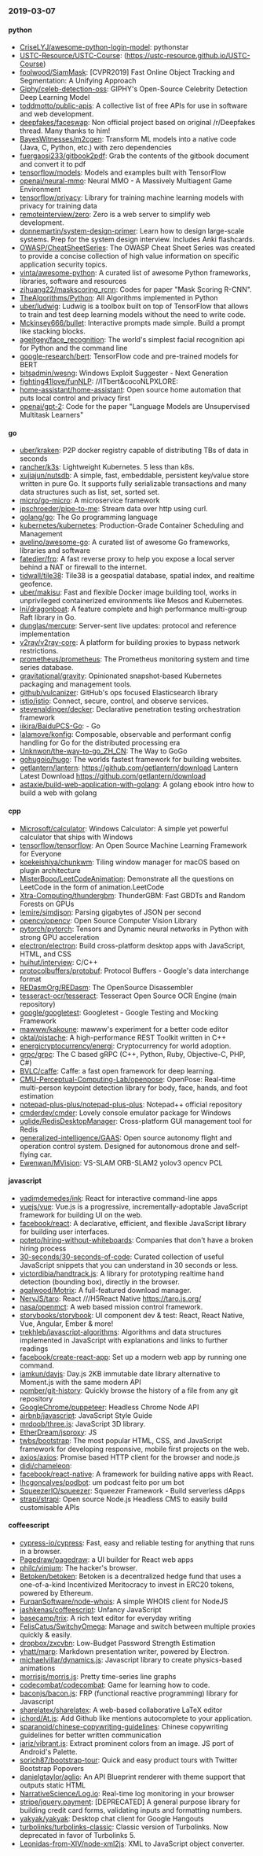 ### 2019-03-07

#### python
* [CriseLYJ/awesome-python-login-model](https://github.com/CriseLYJ/awesome-python-login-model): pythonstar
* [USTC-Resource/USTC-Course](https://github.com/USTC-Resource/USTC-Course): (https://ustc-resource.github.io/USTC-Course)
* [foolwood/SiamMask](https://github.com/foolwood/SiamMask): [CVPR2019] Fast Online Object Tracking and Segmentation: A Unifying Approach
* [Giphy/celeb-detection-oss](https://github.com/Giphy/celeb-detection-oss): GIPHY's Open-Source Celebrity Detection Deep Learning Model
* [toddmotto/public-apis](https://github.com/toddmotto/public-apis): A collective list of free APIs for use in software and web development.
* [deepfakes/faceswap](https://github.com/deepfakes/faceswap): Non official project based on original /r/Deepfakes thread. Many thanks to him!
* [BayesWitnesses/m2cgen](https://github.com/BayesWitnesses/m2cgen): Transform ML models into a native code (Java, C, Python, etc.) with zero dependencies
* [fuergaosi233/gitbook2pdf](https://github.com/fuergaosi233/gitbook2pdf): Grab the contents of the gitbook document and convert it to pdf
* [tensorflow/models](https://github.com/tensorflow/models): Models and examples built with TensorFlow
* [openai/neural-mmo](https://github.com/openai/neural-mmo): Neural MMO - A Massively Multiagent Game Environment
* [tensorflow/privacy](https://github.com/tensorflow/privacy): Library for training machine learning models with privacy for training data
* [remoteinterview/zero](https://github.com/remoteinterview/zero): Zero is a web server to simplify web development.
* [donnemartin/system-design-primer](https://github.com/donnemartin/system-design-primer): Learn how to design large-scale systems. Prep for the system design interview. Includes Anki flashcards.
* [OWASP/CheatSheetSeries](https://github.com/OWASP/CheatSheetSeries): The OWASP Cheat Sheet Series was created to provide a concise collection of high value information on specific application security topics.
* [vinta/awesome-python](https://github.com/vinta/awesome-python): A curated list of awesome Python frameworks, libraries, software and resources
* [zjhuang22/maskscoring_rcnn](https://github.com/zjhuang22/maskscoring_rcnn): Codes for paper "Mask Scoring R-CNN".
* [TheAlgorithms/Python](https://github.com/TheAlgorithms/Python): All Algorithms implemented in Python
* [uber/ludwig](https://github.com/uber/ludwig): Ludwig is a toolbox built on top of TensorFlow that allows to train and test deep learning models without the need to write code.
* [Mckinsey666/bullet](https://github.com/Mckinsey666/bullet):  Interactive prompts made simple. Build a prompt like stacking blocks.
* [ageitgey/face_recognition](https://github.com/ageitgey/face_recognition): The world's simplest facial recognition api for Python and the command line
* [google-research/bert](https://github.com/google-research/bert): TensorFlow code and pre-trained models for BERT
* [bitsadmin/wesng](https://github.com/bitsadmin/wesng): Windows Exploit Suggester - Next Generation
* [fighting41love/funNLP](https://github.com/fighting41love/funNLP): //ITbert&cocoNLPXLORE:
* [home-assistant/home-assistant](https://github.com/home-assistant/home-assistant):  Open source home automation that puts local control and privacy first
* [openai/gpt-2](https://github.com/openai/gpt-2): Code for the paper "Language Models are Unsupervised Multitask Learners"

#### go
* [uber/kraken](https://github.com/uber/kraken): P2P docker registry capable of distributing TBs of data in seconds
* [rancher/k3s](https://github.com/rancher/k3s): Lightweight Kubernetes. 5 less than k8s.
* [xujiajun/nutsdb](https://github.com/xujiajun/nutsdb): A simple, fast, embeddable, persistent key/value store written in pure Go. It supports fully serializable transactions and many data structures such as list, set, sorted set.
* [micro/go-micro](https://github.com/micro/go-micro): A microservice framework
* [jpschroeder/pipe-to-me](https://github.com/jpschroeder/pipe-to-me): Stream data over http using curl.
* [golang/go](https://github.com/golang/go): The Go programming language
* [kubernetes/kubernetes](https://github.com/kubernetes/kubernetes): Production-Grade Container Scheduling and Management
* [avelino/awesome-go](https://github.com/avelino/awesome-go): A curated list of awesome Go frameworks, libraries and software
* [fatedier/frp](https://github.com/fatedier/frp): A fast reverse proxy to help you expose a local server behind a NAT or firewall to the internet.
* [tidwall/tile38](https://github.com/tidwall/tile38): Tile38 is a geospatial database, spatial index, and realtime geofence. 
* [uber/makisu](https://github.com/uber/makisu): Fast and flexible Docker image building tool, works in unprivileged containerized environments like Mesos and Kubernetes.
* [lni/dragonboat](https://github.com/lni/dragonboat): A feature complete and high performance multi-group Raft library in Go.
* [dunglas/mercure](https://github.com/dunglas/mercure): Server-sent live updates: protocol and reference implementation
* [v2ray/v2ray-core](https://github.com/v2ray/v2ray-core): A platform for building proxies to bypass network restrictions.
* [prometheus/prometheus](https://github.com/prometheus/prometheus): The Prometheus monitoring system and time series database.
* [gravitational/gravity](https://github.com/gravitational/gravity): Opinionated snapshot-based Kubernetes packaging and management tools.
* [github/vulcanizer](https://github.com/github/vulcanizer): GitHub's ops focused Elasticsearch library
* [istio/istio](https://github.com/istio/istio): Connect, secure, control, and observe services.
* [stevenaldinger/decker](https://github.com/stevenaldinger/decker): Declarative penetration testing orchestration framework
* [iikira/BaiduPCS-Go](https://github.com/iikira/BaiduPCS-Go):  - Go
* [lalamove/konfig](https://github.com/lalamove/konfig): Composable, observable and performant config handling for Go for the distributed processing era
* [Unknwon/the-way-to-go_ZH_CN](https://github.com/Unknwon/the-way-to-go_ZH_CN): The Way to GoGo 
* [gohugoio/hugo](https://github.com/gohugoio/hugo): The worlds fastest framework for building websites.
* [getlantern/lantern](https://github.com/getlantern/lantern):  https://github.com/getlantern/download  Lantern Latest Download https://github.com/getlantern/download 
* [astaxie/build-web-application-with-golang](https://github.com/astaxie/build-web-application-with-golang): A golang ebook intro how to build a web with golang

#### cpp
* [Microsoft/calculator](https://github.com/Microsoft/calculator): Windows Calculator: A simple yet powerful calculator that ships with Windows
* [tensorflow/tensorflow](https://github.com/tensorflow/tensorflow): An Open Source Machine Learning Framework for Everyone
* [koekeishiya/chunkwm](https://github.com/koekeishiya/chunkwm): Tiling window manager for macOS based on plugin architecture
* [MisterBooo/LeetCodeAnimation](https://github.com/MisterBooo/LeetCodeAnimation): Demonstrate all the questions on LeetCode in the form of animation.LeetCode
* [Xtra-Computing/thundergbm](https://github.com/Xtra-Computing/thundergbm): ThunderGBM: Fast GBDTs and Random Forests on GPUs
* [lemire/simdjson](https://github.com/lemire/simdjson): Parsing gigabytes of JSON per second
* [opencv/opencv](https://github.com/opencv/opencv): Open Source Computer Vision Library
* [pytorch/pytorch](https://github.com/pytorch/pytorch): Tensors and Dynamic neural networks in Python with strong GPU acceleration
* [electron/electron](https://github.com/electron/electron): Build cross-platform desktop apps with JavaScript, HTML, and CSS
* [huihut/interview](https://github.com/huihut/interview):  C/C++
* [protocolbuffers/protobuf](https://github.com/protocolbuffers/protobuf): Protocol Buffers - Google's data interchange format
* [REDasmOrg/REDasm](https://github.com/REDasmOrg/REDasm): The OpenSource Disassembler
* [tesseract-ocr/tesseract](https://github.com/tesseract-ocr/tesseract): Tesseract Open Source OCR Engine (main repository)
* [google/googletest](https://github.com/google/googletest): Googletest - Google Testing and Mocking Framework
* [mawww/kakoune](https://github.com/mawww/kakoune): mawww's experiment for a better code editor
* [oktal/pistache](https://github.com/oktal/pistache): A high-performance REST Toolkit written in C++
* [energicryptocurrency/energi](https://github.com/energicryptocurrency/energi): Cryptocurrency for world adoption.
* [grpc/grpc](https://github.com/grpc/grpc): The C based gRPC (C++, Python, Ruby, Objective-C, PHP, C#)
* [BVLC/caffe](https://github.com/BVLC/caffe): Caffe: a fast open framework for deep learning.
* [CMU-Perceptual-Computing-Lab/openpose](https://github.com/CMU-Perceptual-Computing-Lab/openpose): OpenPose: Real-time multi-person keypoint detection library for body, face, hands, and foot estimation
* [notepad-plus-plus/notepad-plus-plus](https://github.com/notepad-plus-plus/notepad-plus-plus): Notepad++ official repository
* [cmderdev/cmder](https://github.com/cmderdev/cmder): Lovely console emulator package for Windows
* [uglide/RedisDesktopManager](https://github.com/uglide/RedisDesktopManager):  Cross-platform GUI management tool for Redis
* [generalized-intelligence/GAAS](https://github.com/generalized-intelligence/GAAS): Open source autonomy flight and operation control system. Designed for autonomous drone and self-flying car.
* [Ewenwan/MVision](https://github.com/Ewenwan/MVision):   VS-SLAM ORB-SLAM2  yolov3  opencv PCL  

#### javascript
* [vadimdemedes/ink](https://github.com/vadimdemedes/ink):  React for interactive command-line apps
* [vuejs/vue](https://github.com/vuejs/vue):  Vue.js is a progressive, incrementally-adoptable JavaScript framework for building UI on the web.
* [facebook/react](https://github.com/facebook/react): A declarative, efficient, and flexible JavaScript library for building user interfaces.
* [poteto/hiring-without-whiteboards](https://github.com/poteto/hiring-without-whiteboards):  Companies that don't have a broken hiring process
* [30-seconds/30-seconds-of-code](https://github.com/30-seconds/30-seconds-of-code): Curated collection of useful JavaScript snippets that you can understand in 30 seconds or less.
* [victordibia/handtrack.js](https://github.com/victordibia/handtrack.js): A library for prototyping realtime hand detection (bounding box), directly in the browser.
* [agalwood/Motrix](https://github.com/agalwood/Motrix): A full-featured download manager.
* [NervJS/taro](https://github.com/NervJS/taro):  React ///H5React Native  https://taro.js.org/
* [nasa/openmct](https://github.com/nasa/openmct): A web based mission control framework.
* [storybooks/storybook](https://github.com/storybooks/storybook): UI component dev & test: React, React Native, Vue, Angular, Ember & more!
* [trekhleb/javascript-algorithms](https://github.com/trekhleb/javascript-algorithms):  Algorithms and data structures implemented in JavaScript with explanations and links to further readings
* [facebook/create-react-app](https://github.com/facebook/create-react-app): Set up a modern web app by running one command.
* [iamkun/dayjs](https://github.com/iamkun/dayjs):  Day.js 2KB immutable date library alternative to Moment.js with the same modern API
* [pomber/git-history](https://github.com/pomber/git-history): Quickly browse the history of a file from any git repository
* [GoogleChrome/puppeteer](https://github.com/GoogleChrome/puppeteer): Headless Chrome Node API
* [airbnb/javascript](https://github.com/airbnb/javascript): JavaScript Style Guide
* [mrdoob/three.js](https://github.com/mrdoob/three.js): JavaScript 3D library.
* [EtherDream/jsproxy](https://github.com/EtherDream/jsproxy):  JS 
* [twbs/bootstrap](https://github.com/twbs/bootstrap): The most popular HTML, CSS, and JavaScript framework for developing responsive, mobile first projects on the web.
* [axios/axios](https://github.com/axios/axios): Promise based HTTP client for the browser and node.js
* [didi/chameleon](https://github.com/didi/chameleon):  
* [facebook/react-native](https://github.com/facebook/react-native): A framework for building native apps with React.
* [lhcgoncalves/podbot](https://github.com/lhcgoncalves/podbot): um podcast feito por um bot 
* [SqueezerIO/squeezer](https://github.com/SqueezerIO/squeezer): Squeezer Framework - Build serverless dApps
* [strapi/strapi](https://github.com/strapi/strapi):  Open source Node.js Headless CMS to easily build customisable APIs

#### coffeescript
* [cypress-io/cypress](https://github.com/cypress-io/cypress): Fast, easy and reliable testing for anything that runs in a browser.
* [Pagedraw/pagedraw](https://github.com/Pagedraw/pagedraw): a UI builder for React web apps
* [philc/vimium](https://github.com/philc/vimium): The hacker's browser.
* [Betoken/betoken](https://github.com/Betoken/betoken): Betoken is a decentralized hedge fund that uses a one-of-a-kind Incentivized Meritocracy to invest in ERC20 tokens, powered by Ethereum.
* [FurqanSoftware/node-whois](https://github.com/FurqanSoftware/node-whois): A simple WHOIS client for NodeJS
* [jashkenas/coffeescript](https://github.com/jashkenas/coffeescript): Unfancy JavaScript
* [basecamp/trix](https://github.com/basecamp/trix): A rich text editor for everyday writing
* [FelisCatus/SwitchyOmega](https://github.com/FelisCatus/SwitchyOmega): Manage and switch between multiple proxies quickly & easily.
* [dropbox/zxcvbn](https://github.com/dropbox/zxcvbn): Low-Budget Password Strength Estimation
* [yhatt/marp](https://github.com/yhatt/marp): Markdown presentation writer, powered by Electron.
* [michaelvillar/dynamics.js](https://github.com/michaelvillar/dynamics.js): Javascript library to create physics-based animations
* [morrisjs/morris.js](https://github.com/morrisjs/morris.js): Pretty time-series line graphs
* [codecombat/codecombat](https://github.com/codecombat/codecombat): Game for learning how to code.
* [baconjs/bacon.js](https://github.com/baconjs/bacon.js): FRP (functional reactive programming) library for Javascript
* [sharelatex/sharelatex](https://github.com/sharelatex/sharelatex): A web-based collaborative LaTeX editor
* [ichord/At.js](https://github.com/ichord/At.js): Add Github like mentions autocomplete to your application.
* [sparanoid/chinese-copywriting-guidelines](https://github.com/sparanoid/chinese-copywriting-guidelines): Chinese copywriting guidelines for better written communication
* [jariz/vibrant.js](https://github.com/jariz/vibrant.js): Extract prominent colors from an image. JS port of Android's Palette.
* [sorich87/bootstrap-tour](https://github.com/sorich87/bootstrap-tour): Quick and easy product tours with Twitter Bootstrap Popovers
* [danielgtaylor/aglio](https://github.com/danielgtaylor/aglio): An API Blueprint renderer with theme support that outputs static HTML
* [NarrativeScience/Log.io](https://github.com/NarrativeScience/Log.io): Real-time log monitoring in your browser
* [stripe/jquery.payment](https://github.com/stripe/jquery.payment): [DEPRECATED] A general purpose library for building credit card forms, validating inputs and formatting numbers.
* [yakyak/yakyak](https://github.com/yakyak/yakyak): Desktop chat client for Google Hangouts
* [turbolinks/turbolinks-classic](https://github.com/turbolinks/turbolinks-classic): Classic version of Turbolinks. Now deprecated in favor of Turbolinks 5.
* [Leonidas-from-XIV/node-xml2js](https://github.com/Leonidas-from-XIV/node-xml2js): XML to JavaScript object converter.
